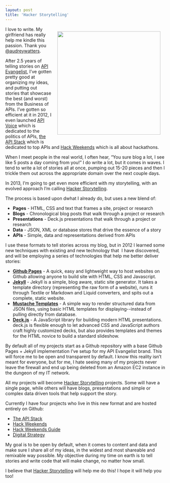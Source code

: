 ```yaml
---
layout: post
title: 'Hacker Storytelling'
---
```

<p><a href="http://hackerstorytelling.com"><img style="padding: 15px;" src="https://s3.amazonaws.com/kinlane-productions/hacker-storytelling/Tag-Cloud-Hacker-Storytelling.png" alt="" width="325" align="right" /></a></p>
<p>I love to write.  My girlfriend has really help me kindle this passion.  Thank you <a href="https://twitter.com/audreywatters/">@audreywatters</a>.</p>
<p>After 2.5 years of telling stories on <a href="http://apievangelist.com/">API Evangelist</a>, I&rsquo;ve gotten pretty good at organizing my ideas, and putting out stories that showcase the best (and worst) from the Business of APIs.  I&rsquo;ve gotten so efficient at it in 2012, I even launched <a href="http://apievoice.com/">API Voice</a> which is dedicated to the politics of APIs, <a href="http://theapistack.com">the API Stack</a> which is dedicated to top APIs and <a href="http://hackweekends.com/">Hack Weekends</a> which is all about hackathons.</p>
<p>When I meet people in the real world, I often hear, &ldquo;You sure blog a lot, I see like 5 posts a day coming from you!&rdquo;  I do write a lot, but it comes in waves.  I tend to write a lot of stories all at once, pumping out 15-20 pieces and then I trickle them out across the appropriate domain over the next couple days.</p>
<p>In 2013, I&rsquo;m going to get even more efficient with my storytelling, with an evolved approach I&rsquo;m calling <a href="http://hackerstorytelling.com/">Hacker Storytelling</a>.</p>
<p>The process is based upon dwhat I already do, but uses a new blend of:</p>
<ul class="mainlist">
<li><strong>Pages</strong> - HTML, CSS and text that frames a site, project or research</li>
<li><strong>Blogs</strong> - Chronological blog posts that walk through a project or research</li>
<li><strong>Presentations</strong> - Deck.js presentations that walk through a project or research</li>
<li><strong>Data</strong> - JSON, XML or database stores that drive the essence of a story</li>
<li><strong>APIs</strong> - Simple, data and representations derived from APIs</li>
</ul>
<p>I use these formats to tell stories across my blog, but in 2012 I learned some new techniques with existing and new technology that &nbsp;I have discovered, and will be employing a series of technologies that help me better deliver stories:</p>
<ul class="mainlist">
<li><a href="http://pages.github.com/" target="_blank"><strong>Github Pages</strong></a> - A quick, easy and lightweight way to host websites on Github allowing anyone to build site with HTML, CSS and Javascript.</li>
<li><a href="https://github.com/mojombo/jekyll#readme" target="_blank"><strong>Jekyll</strong></a> - Jekyll is a simple, blog aware, static site generator. It takes a template directory (representing the raw form of a website), runs it through Textile or Markdown and Liquid converters, and spits out a complete, static website.</li>
<li><a href="http://pages.github.com/" target="_blank"><strong>Mustache Templates</strong></a> - A simple way to render structured data from JSON files, using basic HTML templates for displaying--instead of pulling directly from database.</li>
<li><a href="http://pages.github.com/" target="_blank"><strong>Deck.js</strong></a> - A JavaScript library for building modern HTML presentations. deck.js is flexible enough to let advanced CSS and JavaScript authors craft highly customized decks, but also provides templates and themes for the HTML novice to build a standard slideshow.</li>
</ul>
<p>By default all of my projects start as a Github repository with a base Github Pages + Jekyll implementation I&rsquo;ve setup for my API Evangelist brand.   This will force me to be open and transparent by default.  I know this reality isn&rsquo;t meant for everyone, but for me, I hate seeing many of my projects never leave the firewall and end up being deleted from an Amazon EC2 instance in the dungeon of my IT network.</p>
<p>All my projects will become <a title="Hacker Storytelling" href="http://hackerstorytelling.com">Hacker Storytelling</a> projects.  Some will have a single page, while others will have blogs, presentations and simple or complex data driven tools that help support the story.</p>
<p>Currently I have four projects who live in this new format and are hosted entirely on Github:</p>
<ul class="mainlist">
<li><a href="http://theapistack.com">The API Stack</a></li>
<li><a title="Hack Weekends" href="http://hackweekends.com">Hack Weekends</a></li>
<li><a title="Hack Weekends Guide" href="http://guide.hackweekends.com">Hack Weekends Guide</a></li>
<li><a href="http://digitalstrategy.apievangelist.com">Digital Strategy</a></li>
</ul>
<p>My goal is to be open by default, when it comes to content and data and make sure I share all of my ideas, in the widest and most shareable and remixable way possible.  My objective during my time on earth is to tell stories and write code that will make change, no matter how small.</p>
<p>I believe that <a title="Hacker Storytelling" href="http://hackerstorytelling.com">Hacker Storytelling</a> will help me do this!  I hope it will help you too!</p>